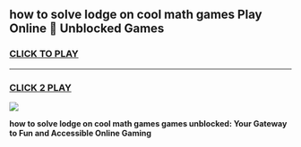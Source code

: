 
## how to solve lodge on cool math games Play Online 👋 Unblocked Games
<h3>
<a href="https://news.freeplayer.one?title=how_to_solve_lodge_on_cool_math_games&ref=17CMG">CLICK TO PLAY</a></h3>
<hr>

<h3>
<a href="https://news.freeplayer.one?title=how_to_solve_lodge_on_cool_math_games&ref=17CMG">CLICK 2 PLAY</a>
  
</h3>

<a href="https://news.freeplayer.one?title=how_to_solve_lodge_on_cool_math_games&ref=17CMG/"><img src="https://clearcache.store/games.png"></a>


**how to solve lodge on cool math games games unblocked: Your Gateway to Fun and Accessible Online Gaming**
